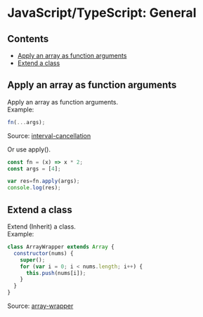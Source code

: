 JavaScript/TypeScript: General
================================

## Contents

  - [Apply an array as function arguments](general.md#apply-an-array-as-function-arguments)
  - [Extend a class](general.md#extend-a-class)

## Apply an array as function arguments

Apply an array as function arguments.<br />
Example:

```js
fn(...args);
```
Source: [interval-cancellation](https://github.com/easai/interval-cancellation/blob/main/index.js)

Or use apply().
```js
const fn = (x) => x * 2;
const args = [4];

var res=fn.apply(args);
console.log(res);
```

## Extend a class

Extend (Inherit) a class.<br />
Example:

```js
class ArrayWrapper extends Array {
  constructor(nums) {
    super();
    for (var i = 0; i < nums.length; i++) {
      this.push(nums[i]);
    }
  }
}
```
Source: [array-wrapper](https://github.com/easai/array-wrapper/blob/main/script.js)